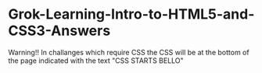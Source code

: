 # Grok-Learning-Intro-to-HTML5-and-CSS3-Answers
Warning!! In challanges which require CSS the CSS will be at the bottom of the page indicated with the text "CSS STARTS BELLO"